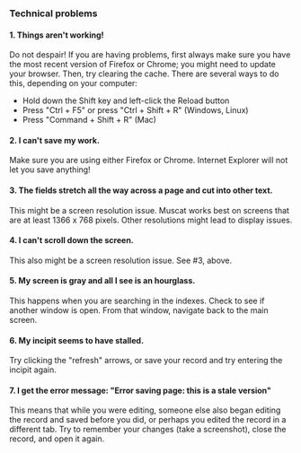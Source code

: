 ### Technical problems

#### 1. Things aren't working!

Do not despair! If you are having problems, first always make sure you have the most recent version of Firefox or
Chrome; you might need to update your browser. Then, try clearing the cache. There are several ways to do this,
depending on your computer:
- Hold down the Shift key and left-click the Reload button
- Press "Ctrl + F5" or press "Ctrl + Shift + R" (Windows, Linux)
- Press "Command + Shift + R" (Mac)

#### 2. I can't save my work.

Make sure you are using either Firefox or Chrome. Internet Explorer will not let you save anything!

#### 3. The fields stretch all the way across a page and cut into other text.

This might be a screen resolution issue. Muscat works best on screens that are at least 1366 x 768 pixels. Other
resolutions might lead to display issues.

#### 4. I can't scroll down the screen.

This also might be a screen resolution issue. See \#3, above.

#### 5. My screen is gray and all I see is an hourglass.

This happens when you are searching in the indexes. Check to see if another window is open. From that window, navigate
back to the main screen.

#### 6. My incipit seems to have stalled.

Try clicking the "refresh" arrows, or save your record and try entering the incipit again.

#### 7. I get the error message: "Error saving page: this is a stale version"

This means that while you were editing, someone else also began editing the record and saved before you did, or perhaps you edited the record in a different tab. Try to
remember your changes (take a screenshot), close the record, and open it again.
